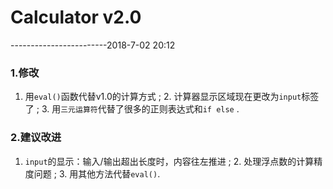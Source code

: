 # Calculator v2.0
------------------------2018-7-02 20:12

### 1.修改
   1. 用`eval()`函数代替v1.0的计算方式 ;
	 2. 计算器显示区域现在更改为`input`标签了 ;
	 3. 用`三元运算符`代替了很多的正则表达式和`if else` .

### 2.建议改进
   1. `input`的显示：输入/输出超出长度时，内容往左推进 ;
	 2. 处理浮点数的计算精度问题 ;
	 3. 用其他方法代替`eval()`.
